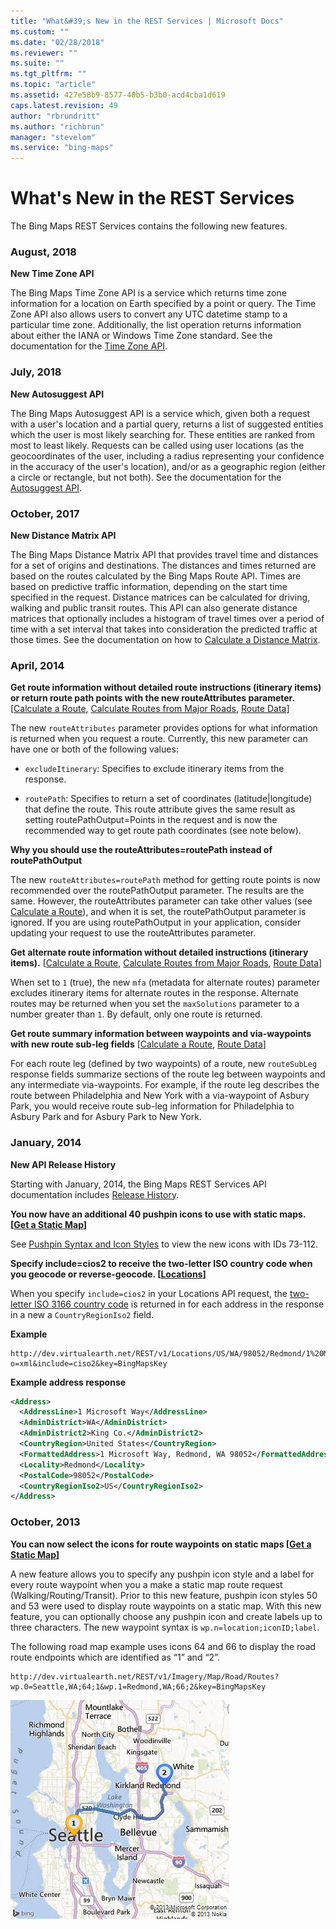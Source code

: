 ```yaml
---
title: "What&#39;s New in the REST Services | Microsoft Docs"
ms.custom: ""
ms.date: "02/28/2018"
ms.reviewer: ""
ms.suite: ""
ms.tgt_pltfrm: ""
ms.topic: "article"
ms.assetid: 427e58b9-8577-40b5-b3b0-acd4cba1d619
caps.latest.revision: 49
author: "rbrundritt"
ms.author: "richbrun"
manager: "stevelom"
ms.service: "bing-maps"
---
```

# What's New in the REST Services

The Bing Maps REST Services contains the following new features.  
 
### August, 2018

**New Time Zone API**

The Bing Maps Time Zone API is a service which returns time zone information for a location on Earth specified by a point or query. The Time Zone API also allows users to convert any UTC datetime stamp to a particular time zone. Additionally, the list operation returns information about either the IANA or Windows Time Zone standard. See the documentation for the [Time Zone API](timezone/index.md).
  
### July, 2018
 
 **New Autosuggest API**
 
The Bing Maps Autosuggest API is a service which, given both a request with a user's location and a partial query, returns a list of suggested entities which the user is most likely searching for. These entities are ranked from most to least likely. Requests can be called using user locations (as the geocoordinates of the user, including a radius representing your confidence in the accuracy of the user's location), and/or as a geographic region (either a circle or rectangle, but not both). See the documentation for the [Autosuggest API](autosuggest.md).

 ### October, 2017
  
 **New Distance Matrix API**  
  
 The Bing Maps Distance Matrix API that provides travel time and distances for a set of origins and destinations. The distances and times returned are based on the routes calculated by the Bing Maps Route API. Times are based on predictive traffic information, depending on the start time specified in the request. Distance matrices can be calculated for driving, walking and public transit routes. This API can also generate distance matrices that optionally includes a histogram of travel times over a period of time with a set interval that takes into consideration the predicted traffic at those times. See the documentation on how to [Calculate a Distance Matrix](routes/calculate-a-distance-matrix.md).  
  
 ### April, 2014
  
 **Get route information without detailed route instructions (itinerary items) or return route path points with the new routeAttributes parameter.** [[Calculate a Route](routes/calculate-a-route.md), [Calculate Routes from Major Roads](routes/calculate-routes-from-major-roads.md), [Route Data](routes/route-data.md)]  
  
 The new `routeAttributes` parameter provides options for what information is returned when you request a route. Currently, this new parameter can have one or both of the following values:  
  
-   `excludeItinerary`: Specifies to exclude itinerary items from the response.  
  
-   `routePath`: Specifies to return a set of coordinates (latitude&#124;longitude) that define the route. This route attribute gives the same result as setting routePathOutput=Points in the request and is now the recommended way to get route path coordinates (see note below).  
  
 **Why you should use the routeAttributes=routePath instead of routePathOutput**  
  
 The new `routeAttributes=routePath` method for getting route points is now recommended over the routePathOutput parameter. The results are the same. However, the routeAttributes parameter can take other values (see [Calculate a Route](routes/calculate-a-route.md)), and when it is set, the routePathOutput parameter is ignored. If you are using routePathOutput in your application, consider updating your request to use the routeAttributes parameter.  
  
 **Get alternate route information without detailed instructions (itinerary items).** [[Calculate a Route](routes/calculate-a-route.md), [Calculate Routes from Major Roads](routes/calculate-routes-from-major-roads.md), [Route Data](routes/route-data.md)]  
  
 When set to `1` (true), the new `mfa` (metadata for alternate routes) parameter excludes itinerary items for alternate routes in the response. Alternate routes may be returned when you set the `maxSolutions` parameter to a number greater than `1`. By default, only one route is returned.  
  
 **Get route summary information between waypoints and via-waypoints with new route sub-leg fields** [[Calculate a Route](routes/calculate-a-route.md), [Route Data](routes/route-data.md)]  
  
 For each route leg (defined by two waypoints) of a route, new `routeSubLeg` response fields summarize sections of the route leg between waypoints and any intermediate via-waypoints. For example, if the route leg describes the route between Philadelphia and New York with a via-waypoint of Asbury Park, you would receive route sub-leg information for Philadelphia to Asbury Park and for Asbury Park to New York.  
  
 ### January, 2014 
  
 **New API Release History**  
  
 Starting with January, 2014, the Bing Maps REST Services API documentation includes [Release History](release-history.md).  
  
 **You now have an additional 40 pushpin icons to use with static maps. [[Get a Static Map](imagery/get-a-static-map.md)]**  
  
 See [Pushpin Syntax and Icon Styles](../rest-services/common-parameters-and-types/pushpin-syntax-and-icon-styles.md) to view the new icons with IDs 73-112.  
  
 **Specify include=cios2 to receive the two-letter ISO country code when you geocode or reverse-geocode. [[Locations](locations/index.md)]**  
  
 When you specify `include=cios2` in your Locations API request, the [two-letter ISO 3166 country code](https://www.iso.org/iso/country_codes.htm) is returned in for each address in the response in a new a `CountryRegionIso2` field.  
  
 **Example**  
  
```url
http://dev.virtualearth.net/REST/v1/Locations/US/WA/98052/Redmond/1%20Microsoft%20Way?o=xml&include=ciso2&key=BingMapsKey  
```  
  
 **Example address response**  
  
```xml
<Address>  
  <AddressLine>1 Microsoft Way</AddressLine>  
  <AdminDistrict>WA</AdminDistrict>  
  <AdminDistrict2>King Co.</AdminDistrict2>  
  <CountryRegion>United States</CountryRegion>  
  <FormattedAddress>1 Microsoft Way, Redmond, WA 98052</FormattedAddress>  
  <Locality>Redmond</Locality>  
  <PostalCode>98052</PostalCode>  
  <CountryRegionIso2>US</CountryRegionIso2>  
</Address>  
```  
  
### October, 2013
  
 **You can now select the icons for route waypoints on static maps [[Get a Static Map](imagery/get-a-static-map.md)]**  
  
 A new feature allows you to specify any pushpin icon style and a label for every route waypoint when you a make a static map route request (Walking/Routing/Transit). Prior to this new feature, pushpin icon styles 50 and 53 were used to display route waypoints on a static map. With this new feature, you can optionally choose any pushpin icon and create labels up to three characters. The new waypoint syntax is `wp.n=location;iconID;label`.  
  
 The following road map example uses icons 64 and 66 to display the road route endpoints which are identified as “1” and “2”.  
  
```url
http://dev.virtualearth.net/REST/v1/Imagery/Map/Road/Routes?wp.0=Seattle,WA;64;1&wp.1=Redmond,WA;66;2&key=BingMapsKey  
```  
  
 ![Static map with route overlay](media/rest-routeonmapsimplesea2red.jpg "Static map with route overlay")